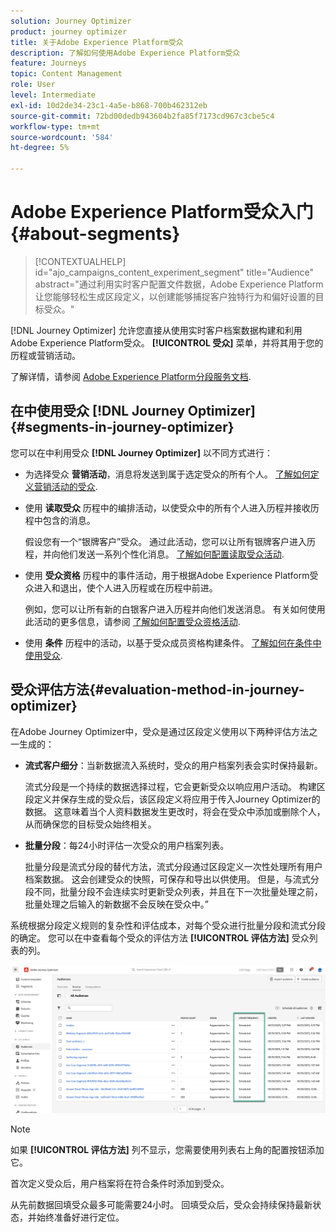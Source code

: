 ```yaml
---
solution: Journey Optimizer
product: journey optimizer
title: 关于Adobe Experience Platform受众
description: 了解如何使用Adobe Experience Platform受众
feature: Journeys
topic: Content Management
role: User
level: Intermediate
exl-id: 10d2de34-23c1-4a5e-b868-700b462312eb
source-git-commit: 72bd00dedb943604b2fa85f7173cd967c3cbe5c4
workflow-type: tm+mt
source-wordcount: '584'
ht-degree: 5%

---
```


# Adobe Experience Platform受众入门 {#about-segments}

>[!CONTEXTUALHELP]
>id="ajo_campaigns_content_experiment_segment"
>title="Audience"
>abstract="通过利用实时客户配置文件数据，Adobe Experience Platform 让您能够轻松生成区段定义，以创建能够捕捉客户独特行为和偏好设置的目标受众。"

[!DNL Journey Optimizer] 允许您直接从使用实时客户档案数据构建和利用Adobe Experience Platform受众。 **[!UICONTROL 受众]** 菜单，并将其用于您的历程或营销活动。

了解详情，请参阅 [Adobe Experience Platform分段服务文档](https://experienceleague.adobe.com/docs/experience-platform/segmentation/home.html).

## 在中使用受众 [!DNL Journey Optimizer] {#segments-in-journey-optimizer}

您可以在中利用受众 **[!DNL Journey Optimizer]** 以不同方式进行：

* 为选择受众 **营销活动**，消息将发送到属于选定受众的所有个人。 [了解如何定义营销活动的受众](../campaigns/create-campaign.md#define-the-audience-audience).

* 使用 **读取受众** 历程中的编排活动，以使受众中的所有个人进入历程并接收历程中包含的消息。

  假设您有一个“银牌客户”受众。 通过此活动，您可以让所有银牌客户进入历程，并向他们发送一系列个性化消息。 [了解如何配置读取受众活动](../building-journeys/read-audience.md#configuring-segment-trigger-activity).

* 使用 **受众资格** 历程中的事件活动，用于根据Adobe Experience Platform受众进入和退出，使个人进入历程或在历程中前进。

  例如，您可以让所有新的白银客户进入历程并向他们发送消息。 有关如何使用此活动的更多信息，请参阅 [了解如何配置受众资格活动](../building-journeys/audience-qualification-events.md).

* 使用 **条件** 历程中的活动，以基于受众成员资格构建条件。 [了解如何在条件中使用受众](../building-journeys/condition-activity.md#using-a-segment).

## 受众评估方法{#evaluation-method-in-journey-optimizer}

在Adobe Journey Optimizer中，受众是通过区段定义使用以下两种评估方法之一生成的：

* **流式客户细分**：当新数据流入系统时，受众的用户档案列表会实时保持最新。

  流式分段是一个持续的数据选择过程，它会更新受众以响应用户活动。 构建区段定义并保存生成的受众后，该区段定义将应用于传入Journey Optimizer的数据。 这意味着当个人资料数据发生更改时，将会在受众中添加或删除个人，从而确保您的目标受众始终相关。

* **批量分段**：每24小时评估一次受众的用户档案列表。

  批量分段是流式分段的替代方法，流式分段通过区段定义一次性处理所有用户档案数据。 这会创建受众的快照，可保存和导出以供使用。 但是，与流式分段不同，批量分段不会连续实时更新受众列表，并且在下一次批量处理之前，批量处理之后输入的新数据不会反映在受众中。”

系统根据分段定义规则的复杂性和评估成本，对每个受众进行批量分段和流式分段的确定。 您可以在中查看每个受众的评估方法 **[!UICONTROL 评估方法]** 受众列表的列。

![](assets/evaluation-method.png)

>[!NOTE]
>
>如果 **[!UICONTROL 评估方法]** 列不显示，您需要使用列表右上角的配置按钮添加它。

首次定义受众后，用户档案将在符合条件时添加到受众。

从先前数据回填受众最多可能需要24小时。 回填受众后，受众会持续保持最新状态，并始终准备好进行定位。
